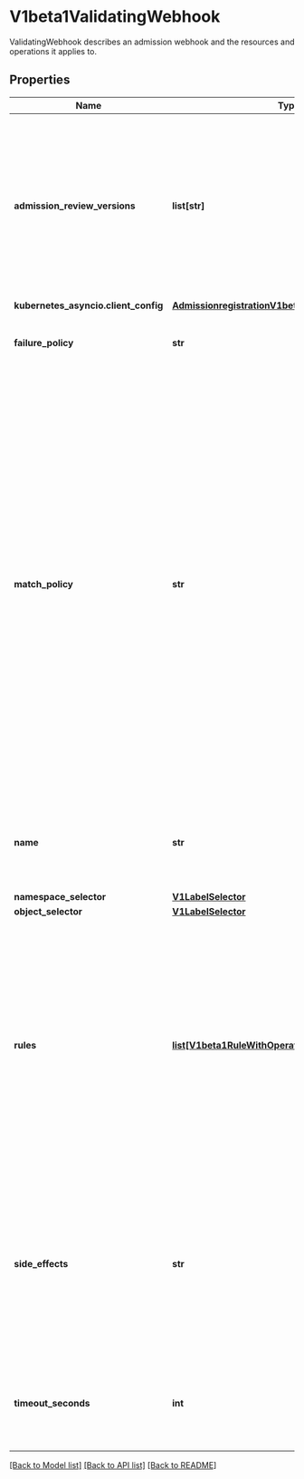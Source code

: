 # V1beta1ValidatingWebhook

ValidatingWebhook describes an admission webhook and the resources and operations it applies to.
## Properties
Name | Type | Description | Notes
------------ | ------------- | ------------- | -------------
**admission_review_versions** | **list[str]** | AdmissionReviewVersions is an ordered list of preferred &#x60;AdmissionReview&#x60; versions the Webhook expects. API server will try to use first version in the list which it supports. If none of the versions specified in this list supported by API server, validation will fail for this object. If a persisted webhook configuration specifies allowed versions and does not include any versions known to the API Server, calls to the webhook will fail and be subject to the failure policy. Default to &#x60;[&#39;v1beta1&#39;]&#x60;. | [optional] 
**kubernetes_asyncio.client_config** | [**AdmissionregistrationV1beta1WebhookClientConfig**](AdmissionregistrationV1beta1WebhookClientConfig.md) |  | 
**failure_policy** | **str** | FailurePolicy defines how unrecognized errors from the admission endpoint are handled - allowed values are Ignore or Fail. Defaults to Ignore. | [optional] 
**match_policy** | **str** | matchPolicy defines how the \&quot;rules\&quot; list is used to match incoming requests. Allowed values are \&quot;Exact\&quot; or \&quot;Equivalent\&quot;.  - Exact: match a request only if it exactly matches a specified rule. For example, if deployments can be modified via apps/v1, apps/v1beta1, and extensions/v1beta1, but \&quot;rules\&quot; only included &#x60;apiGroups:[\&quot;apps\&quot;], apiVersions:[\&quot;v1\&quot;], resources: [\&quot;deployments\&quot;]&#x60;, a request to apps/v1beta1 or extensions/v1beta1 would not be sent to the webhook.  - Equivalent: match a request if modifies a resource listed in rules, even via another API group or version. For example, if deployments can be modified via apps/v1, apps/v1beta1, and extensions/v1beta1, and \&quot;rules\&quot; only included &#x60;apiGroups:[\&quot;apps\&quot;], apiVersions:[\&quot;v1\&quot;], resources: [\&quot;deployments\&quot;]&#x60;, a request to apps/v1beta1 or extensions/v1beta1 would be converted to apps/v1 and sent to the webhook.  Defaults to \&quot;Exact\&quot; | [optional] 
**name** | **str** | The name of the admission webhook. Name should be fully qualified, e.g., imagepolicy.kubernetes.io, where \&quot;imagepolicy\&quot; is the name of the webhook, and kubernetes.io is the name of the organization. Required. | 
**namespace_selector** | [**V1LabelSelector**](V1LabelSelector.md) |  | [optional] 
**object_selector** | [**V1LabelSelector**](V1LabelSelector.md) |  | [optional] 
**rules** | [**list[V1beta1RuleWithOperations]**](V1beta1RuleWithOperations.md) | Rules describes what operations on what resources/subresources the webhook cares about. The webhook cares about an operation if it matches _any_ Rule. However, in order to prevent ValidatingAdmissionWebhooks and MutatingAdmissionWebhooks from putting the cluster in a state which cannot be recovered from without completely disabling the plugin, ValidatingAdmissionWebhooks and MutatingAdmissionWebhooks are never called on admission requests for ValidatingWebhookConfiguration and MutatingWebhookConfiguration objects. | [optional] 
**side_effects** | **str** | SideEffects states whether this webhookk has side effects. Acceptable values are: Unknown, None, Some, NoneOnDryRun Webhooks with side effects MUST implement a reconciliation system, since a request may be rejected by a future step in the admission change and the side effects therefore need to be undone. Requests with the dryRun attribute will be auto-rejected if they match a webhook with sideEffects &#x3D;&#x3D; Unknown or Some. Defaults to Unknown. | [optional] 
**timeout_seconds** | **int** | TimeoutSeconds specifies the timeout for this webhook. After the timeout passes, the webhook call will be ignored or the API call will fail based on the failure policy. The timeout value must be between 1 and 30 seconds. Default to 30 seconds. | [optional] 

[[Back to Model list]](../README.md#documentation-for-models) [[Back to API list]](../README.md#documentation-for-api-endpoints) [[Back to README]](../README.md)


